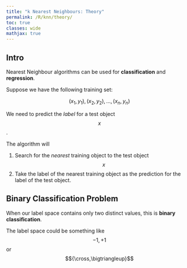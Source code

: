 ```yaml
---
title: "k Nearest Neighbours: Theory"
permalink: /R/knn/theory/
toc: true
classes: wide
mathjax: true
---
```


## Intro

Nearest Neighbour algorithms can be used for __classification__ and __regression__.

Suppose we have the following training set:

$$(x_1,y_1),(x_2,y_2),...,(x_n,y_n)$$

We need to predict the _label_ for a test object $$x$$.

The algorithm will
1. Search for the _nearest_ training object to the test object $$x$$
2. Take the label of the nearest training object as the prediction for the label of the test object.

## Binary Classification Problem

When our label space contains only two distinct values, this is __binary classification__.

The label space could be something like $${-1,+1}$$ or $${\cross,\bigtriangleup}$$

